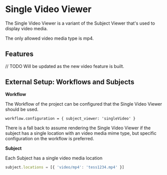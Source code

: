 # Single Video Viewer

The Single Video Viewer is a variant of the Subject Viewer that's used to
display video media.

The only allowed video media type is mp4.

## Features

// TODO Will be updated as the new video feature is built.

## External Setup: Workflows and Subjects

**Workflow**

The Workflow of the project can be configured that the Single Video Viewer should be used.

`workflow.configuration = { subject_viewer: 'singleVideo' }`

There is a fall back to assume rendering the Single Video Viewer if the subject has a single location with an video media mime type, but specific configuration on the workflow is preferred.

**Subject**

Each Subject has a single video media location

```js
subject.locations = [{ 'video/mp4': 'tess1234.mp4' }]
```
